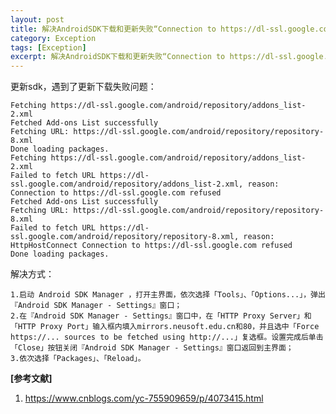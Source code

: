 ```yaml
---
layout: post
title: 解决AndroidSDK下载和更新失败“Connection to https://dl-ssl.google.com refused”的问题
category: Exception
tags: [Exception]
excerpt: 解决AndroidSDK下载和更新失败“Connection to https://dl-ssl.google.com refused”的问题
---
```


更新sdk，遇到了更新下载失败问题： 

	Fetching https://dl-ssl.google.com/android/repository/addons_list-2.xml
	Fetched Add-ons List successfully
	Fetching URL: https://dl-ssl.google.com/android/repository/repository-8.xml
	Done loading packages.
	Fetching https://dl-ssl.google.com/android/repository/addons_list-2.xml
	Failed to fetch URL https://dl-ssl.google.com/android/repository/addons_list-2.xml, reason: Connection to https://dl-ssl.google.com refused
	Fetched Add-ons List successfully
	Fetching URL: https://dl-ssl.google.com/android/repository/repository-8.xml
	Failed to fetch URL https://dl-ssl.google.com/android/repository/repository-8.xml, reason: HttpHostConnect Connection to https://dl-ssl.google.com refused
	Done loading packages.

解决方式：

	1.启动 Android SDK Manager ，打开主界面，依次选择「Tools」、「Options...」，弹出『Android SDK Manager - Settings』窗口；
	2.在『Android SDK Manager - Settings』窗口中，在「HTTP Proxy Server」和「HTTP Proxy Port」输入框内填入mirrors.neusoft.edu.cn和80，并且选中「Force https://... sources to be fetched using http://...」复选框。设置完成后单击「Close」按钮关闭『Android SDK Manager - Settings』窗口返回到主界面；
	3.依次选择「Packages」、「Reload」。

**[参考文献]**

1. <https://www.cnblogs.com/yc-755909659/p/4073415.html>


